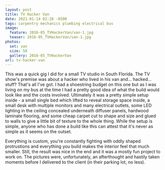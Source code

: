 ```yaml
---
layout: post
title: TV Hacker Van
date: 2021-01-14 02:28 -0500
tags: carpentry mechanics plumbing electrical bus
image:
  feature: 2016-05_TVHackerVan/van-1.jpg
  teaser: 2016-05_TVHackerVan/van-1.jpg
photos:
  set: van
  size: 50
  gallery: 2016-05_TVHackerVan
url: tv-hacker-van
---
```


This was a quick gig I did for a small TV studio in South Florida. The TV show's premise was about a hacker who lived in his van and... hacked... stuff? That's all I've got. I had a shoestring budget on this one but as I was living on my bus at the time I had a pretty good idea of what the build would look like and the costs involved. Ultimately it was a pretty simple setup inside - a small single bed which lifted to reveal storage space inside, a small desk with multiple monitors and many electrical outlets, some LED lighting in the ceiling concealed underneath diffuser panels, hardwood laminate flooring, and some cheap carpet cut to shape and size and glued to walls to give a little bit of texture to the whole thing. While the setup is simple, anyone who has done a build like this can attest that it's never as simple as it seems on the outset. 

Everything is custom, you're constantly fighting with oddly shaped protrustions and everything you build makes the interior feel that much smaller. Still, the result was nice in the end and it was a mostly fun project to work on. The pictures were, unfortunately, an afterthought and hastily taken moments before I delivered to the client (in their parking lot, no less).